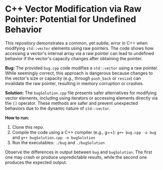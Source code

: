 # C++ Vector Modification via Raw Pointer: Potential for Undefined Behavior

This repository demonstrates a common, yet subtle, error in C++ when modifying `std::vector` elements using raw pointers.  The code shows how accessing a vector's internal array via a raw pointer can lead to undefined behavior if the vector's capacity changes after obtaining the pointer.

**Bug:** The provided `bug.cpp` code modifies a `std::vector` using a raw pointer. While seemingly correct, this approach is dangerous because changes to the vector's size or capacity (e.g., through `push_back` or `resize`) can invalidate the raw pointer, resulting in memory corruption or crashes.

**Solution:** The `bugSolution.cpp` file presents safer alternatives for modifying vector elements, including using iterators or accessing elements directly via the `[]` operator. These methods are safer and prevent unexpected behaviors due to the dynamic nature of `std::vector`.

**How to run:**
1. Clone this repo.
2. Compile the code using a C++ compiler (e.g., g++): `g++ bug.cpp -o bug` and `g++ bugSolution.cpp -o bugSolution`
3. Run the executables: `./bug` and `./bugSolution`

Observe the differences in output between `bug` and `bugSolution`. The first one may crash or produce unpredictable results, while the second one produces the expected output.